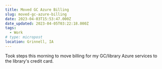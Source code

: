 ```yaml
---
title: Moved GC Azure Billing
slug: moved-gc-azure-billing
date: 2023-04-03T15:53:47.000Z
date_updated: 2023-04-05T03:22:18.000Z
tags: 
  - Work
# type: micropost
location: Grinnell, IA
---
```


Took steps this morning to move billing for my GC/library Azure services to the library's credit card.

